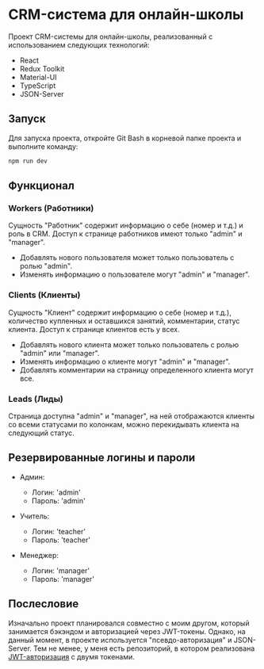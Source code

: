 # CRM-система для онлайн-школы

Проект CRM-системы для онлайн-школы, реализованный с использованием следующих технологий:

- React
- Redux Toolkit
- Material-UI
- TypeScript
- JSON-Server

## Запуск

Для запуска проекта, откройте Git Bash в корневой папке проекта и выполните команду:

```bash
npm run dev
```

## Функционал

### Workers (Работники)

Сущность "Работник" содержит информацию о себе (номер и т.д.) и роль в CRM. Доступ к странице работников имеют только "admin" и "manager".

- Добавлять нового пользователя может только пользователь с ролью "admin".
- Изменять информацию о пользователе могут "admin" и "manager".

### Clients (Клиенты)

Сущность "Клиент" содержит информацию о себе (номер и т.д.), количество купленных и оставшихся занятий, комментарии, статус клиента. Доступ к странице клиентов есть у всех.

- Добавлять нового клиента может только пользователь с ролью "admin" или "manager".
- Изменять информацию о клиенте могут "admin" и "manager".
- Добавлять комментарии на страницу определенного клиента могут все.

### Leads (Лиды)

Страница доступна "admin" и "manager", на ней отображаются клиенты со всеми статусами по колонкам, можно перекидывать клиента на следующий статус.

## Резервированные логины и пароли

- Админ:
  - Логин: 'admin'
  - Пароль: 'admin'

- Учитель:
  - Логин: 'teacher'
  - Пароль: 'teacher'

- Менеджер:
  - Логин: 'manager'
  - Пароль: 'manager'

## Послесловие

Изначально проект планировался совместно с моим другом, который занимается бэкэндом и авторизацией через JWT-токены. Однако, на данный момент, в проекте используется "псевдо-авторизация" и JSON-Server. Тем не менее, у меня есть репозиторий, в котором реализована [JWT-авторизация](https://github.com/KBcHMFollower/chat) с двумя токенами.
